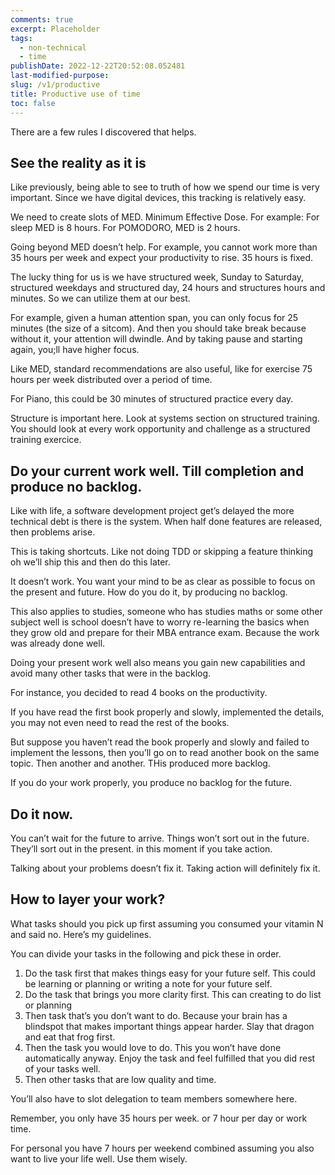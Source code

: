 ```yaml
---
comments: true
excerpt: Placeholder
tags:
  - non-technical
  - time
publishDate: 2022-12-22T20:52:08.052481
last-modified-purpose:
slug: /v1/productive
title: Productive use of time
toc: false
---
```


There are a few rules I discovered that helps.

## See the reality as it is

Like previously, being able to see to truth of how we spend our time is very important. Since we have digital devices, this tracking is relatively easy.

We need to create slots of MED. Minimum Effective Dose. For example: For sleep MED is 8 hours. For POMODORO, MED is 2 hours.

Going beyond MED doesn’t help. For example, you cannot work more than 35 hours per week and expect your productivity to rise. 35 hours is fixed.

The lucky thing for us is we have structured week, Sunday to Saturday, structured weekdays and structured day, 24 hours and structures hours and minutes. So we can utilize them at our best.

For example, given a human attention span, you can only focus for 25 minutes (the size of a sitcom). And then you should take break because without it, your attention will dwindle. And by taking pause and starting again, you;ll have higher focus.

Like MED, standard recommendations are also useful, like for exercise 75 hours per week distributed over a period of time.

For Piano, this could be 30 minutes of structured practice every day.

Structure is important here. Look at systems section on structured training. You should look at every work opportunity and challenge as a structured training exercice.

## Do your current work well. Till completion and produce no backlog.

Like with life, a software development project get’s delayed the more technical debt is there is the system. When half done features are released, then problems arise.

This is taking shortcuts. Like not doing TDD or skipping a feature thinking oh we’ll ship this and then do this later.

It doesn’t work. You want your mind to be as clear as possible to focus on the present and future. How do you do it, by producing no backlog.

This also applies to studies, someone who has studies maths or some other subject well is school doesn’t have to worry re-learning the basics when they grow old and prepare for their MBA entrance exam. Because the work was already done well.

Doing your present work well also means you gain new capabilities and avoid many other tasks that were in the backlog.

For instance, you decided to read 4 books on the productivity.

If you have read the first book properly and slowly, implemented the details, you may not even need to read the rest of the books.

But suppose you haven’t read the book properly and slowly and failed to implement the lessons, then you’ll go on to read another book on the same topic. Then another and another. THis produced more backlog.

If you do your work properly, you produce no backlog for the future.

## Do it now.

You can’t wait for the future to arrive. Things won’t sort out in the future. They’ll sort out in the present. in this moment if you take action.

Talking about your problems doesn’t fix it. Taking action will definitely fix it.

## How to layer your work?

What tasks should you pick up first assuming you consumed your vitamin N and said no. Here’s my guidelines.

You can divide your tasks in the following and pick these in order.

1. Do the task first that makes things easy for your future self. This could be learning or planning or writing a note for your future self.
2. Do the task that brings you more clarity first. This can creating to do list or planning
3. Then task that’s you don’t want to do. Because your brain has a blindspot that makes important things appear harder. Slay that dragon and eat that frog first.
4. Then the task you would love to do. This you won’t have done automatically anyway. Enjoy the task and feel fulfilled that you did rest of your tasks well.
5. Then other tasks that are low quality and time.

You’ll also have to slot delegation to team members somewhere here.

Remember, you only have 35 hours per week. or 7 hour per day or work time.

For personal you have 7 hours per weekend combined assuming you also want to live your life well. Use them wisely.
